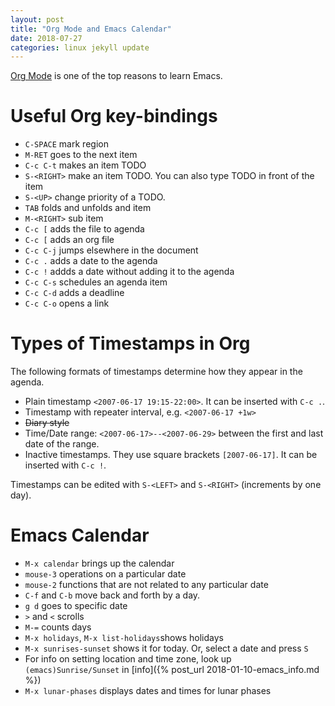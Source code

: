 ```yaml
---
layout: post
title: "Org Mode and Emacs Calendar"
date: 2018-07-27
categories: linux jekyll update
---
```


[Org Mode](https://orgmode.org/) is one of the top reasons to learn Emacs. 

# Useful Org key-bindings

- `C-SPACE` mark region
- `M-RET` goes to the next item
- `C-c C-t` makes an item TODO
- `S-<RIGHT>` make an item TODO. You can also type TODO in front of the item
- `S-<UP>` change priority of a TODO.
- `TAB` folds and unfolds and item
- `M-<RIGHT>` sub item
- `C-c [` adds the file to agenda
- `C-c [` adds an org file
- `C-c C-j` jumps elsewhere in the document
- `C-c .` adds a date to the agenda
- `C-c !` addds a date without adding it to the agenda
- `C-c C-s` schedules an agenda item
- `C-c C-d` adds a deadline
- `C-c C-o` opens a link

# Types of Timestamps in Org

The following formats of timestamps determine how they appear in the agenda.

* Plain timestamp `<2007-06-17 19:15-22:00>`. It can be inserted with `C-c .`.
* Timestamp with repeater interval, e.g. `<2007-06-17 +1w>`
* ~~Diary style~~
* Time/Date range: `<2007-06-17>--<2007-06-29>` between the first and last date of the range.
* Inactive timestamps. They use square brackets `[2007-06-17]`. It can be inserted with `C-c !`.

Timestamps can be edited with `S-<LEFT>` and `S-<RIGHT>` (increments by one day).

# Emacs Calendar

* `M-x calendar` brings up the calendar
* `mouse-3` operations on a particular date
* `mouse-2` functions that are not related to any particular date
* `C-f` and `C-b` move back and forth by a day.
* `g d` goes to specific date
* `>` and `<` scrolls
* `M-=` counts days
* `M-x holidays`, `M-x list-holidays`shows holidays
* `M-x sunrises-sunset` shows it for today. Or, select a date and press `S`
* For info on setting location and time zone, look up `(emacs)Sunrise/Sunset` in [info]({% post_url 2018-01-10-emacs_info.md %})
* `M-x lunar-phases` displays dates and times for lunar phases 
